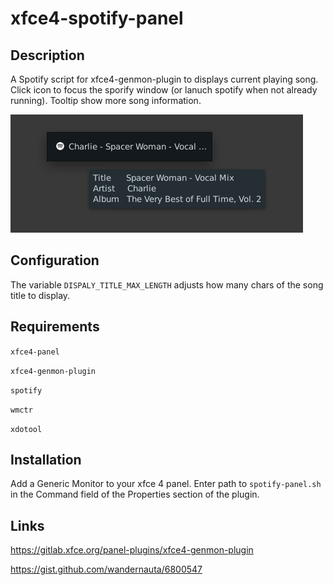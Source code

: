 # xfce4-spotify-panel

## Description 
A Spotify script for xfce4-genmon-plugin to displays current playing song. Click icon to focus the sporify window (or lanuch spotify when not already running). Tooltip show more song information. 

![](screenshot.png)

## Configuration 
The variable `DISPALY_TITLE_MAX_LENGTH` adjusts how many chars of the song title to display. 

## Requirements
`xfce4-panel`

`xfce4-genmon-plugin`

`spotify`

`wmctr`

`xdotool`

## Installation

Add a Generic Monitor to your xfce 4 panel. Enter path to `spotify-panel.sh` in the Command field of the Properties section of the plugin. 


## Links

https://gitlab.xfce.org/panel-plugins/xfce4-genmon-plugin

https://gist.github.com/wandernauta/6800547


